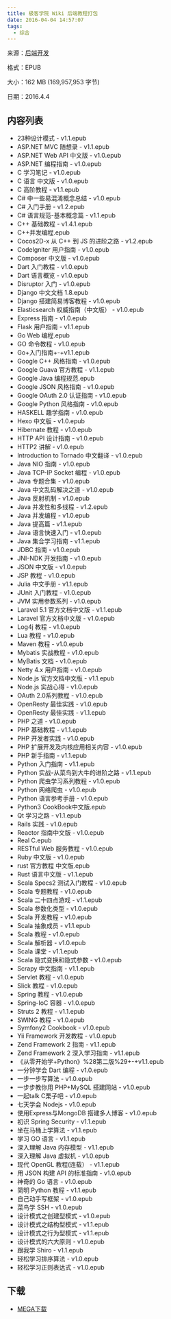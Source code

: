 ```yaml
---
title: 极客学院 Wiki 后端教程打包
date: 2016-04-04 14:57:07
tags:
  - 综合
---
```


来源：[后端开发](http://wiki.jikexueyuan.com/list/back-end/)

格式：EPUB

大小：162 MB (169,957,953 字节)

日期：2016.4.4

<!--more-->

## 内容列表 ##

+ 23种设计模式 - v1.1.epub
+ ASP.NET MVC 随想录 - v1.1.epub
+ ASP.NET Web API 中文版 - v1.0.epub
+ ASP.NET 编程指南 - v1.0.epub
+ C 学习笔记 - v1.0.epub
+ C 语言 中文版 - v1.0.epub
+ C 高阶教程 - v1.1.epub
+ C# 中一些易混淆概念总结 - v1.0.epub
+ C# 入门手册 - v1.2.epub
+ C# 语言规范-基本概念篇 - v1.1.epub
+ C++ 基础教程 - v1.4.1.epub
+ C++并发编程.epub
+ Cocos2D-x 从 C++ 到 JS 的进阶之路 - v1.2.epub
+ CodeIgniter 用户指南 - v1.0.epub
+ Composer 中文版 - v1.0.epub
+ Dart 入门教程 - v1.0.epub
+ Dart 语言概览 - v1.0.epub
+ Disruptor 入门 - v1.0.epub
+ Django 中文文档 1.8.epub
+ Django 搭建简易博客教程 - v1.0.epub
+ Elasticsearch 权威指南（中文版） - v1.0.epub
+ Express 指南 - v1.0.epub
+ Flask 用户指南 - v1.1.epub
+ Go Web 编程.epub
+ GO 命令教程 - v1.0.epub
+ Go+入门指南+-+v1.1.epub
+ Google C++ 风格指南 - v1.0.epub
+ Google Guava 官方教程 - v1.1.epub
+ Google Java 编程规范.epub
+ Google JSON 风格指南 - v1.0.epub
+ Google OAuth 2.0 认证指南 - v1.0.epub
+ Google Python 风格指南 - v1.0.epub
+ HASKELL 趣学指南 - v1.0.epub
+ Hexo 中文版 - v1.0.epub
+ Hibernate 教程 - v1.0.epub
+ HTTP API 设计指南 - v1.0.epub
+ HTTP2 讲解 - v1.0.epub
+ Introduction to Tornado 中文翻译 - v1.0.epub
+ Java NIO 指南 - v1.0.epub
+ Java TCP-IP Socket 编程 - v1.0.epub
+ Java 专题合集 - v1.0.epub
+ Java 中文乱码解决之道 - v1.0.epub
+ Java 反射机制 - v1.0.epub
+ Java 并发性和多线程 - v1.2.epub
+ Java 并发编程 - v1.0.epub
+ Java 提高篇 - v1.1.epub
+ Java 语言快速入门 - v1.0.epub
+ Java 集合学习指南 - v1.1.epub
+ JDBC 指南 - v1.0.epub
+ JNI-NDK 开发指南 - v1.0.epub
+ JSON 中文版 - v1.0.epub
+ JSP 教程 - v1.0.epub
+ Julia 中文手册 - v1.1.epub
+ JUnit 入门教程 - v1.0.epub
+ JVM 实用参数系列 - v1.0.epub
+ Laravel 5.1 官方文档中文版 - v1.1.epub
+ Laravel 官方文档中文版 - v1.0.epub
+ Log4j 教程 - v1.0.epub
+ Lua 教程 - v1.0.epub
+ Maven 教程 - v1.0.epub
+ Mybatis 实战教程 - v1.0.epub
+ MyBatis 文档 - v1.0.epub
+ Netty 4.x 用户指南 - v1.0.epub
+ Node.js 官方文档中文版 - v1.1.epub
+ Node.js 实战心得 - v1.0.epub
+ OAuth 2.0系列教程 - v1.0.epub
+ OpenResty 最佳实践 - v1.0.epub
+ OpenResty 最佳实践 - v1.1.epub
+ PHP 之道 - v1.0.epub
+ PHP 基础教程 - v1.1.epub
+ PHP 开发者实践 - v1.0.epub
+ PHP 扩展开发及内核应用相关内容 - v1.0.epub
+ PHP 新手指南 - v1.1.epub
+ Python 入门指南 - v1.1.epub
+ Python 实战-从菜鸟到大牛的进阶之路 - v1.1.epub
+ Python 爬虫学习系列教程 - v1.0.epub
+ Python 网络爬虫 - v1.0.epub
+ Python 语言参考手册 - v1.0.epub
+ Python3 CookBook中文版.epub
+ Qt 学习之路 - v1.1.epub
+ Rails 实践 - v1.0.epub
+ Reactor 指南中文版 - v1.0.epub
+ Real C.epub
+ RESTful Web 服务教程 - v1.0.epub
+ Ruby 中文版 - v1.0.epub
+ rust 官方教程 中文版.epub
+ Rust 语言中文版 - v1.1.epub
+ Scala Specs2 测试入门教程 - v1.0.epub
+ Scala 专题教程 - v1.0.epub
+ Scala 二十四点游戏 - v1.1.epub
+ Scala 参数化类型 - v1.0.epub
+ Scala 开发教程 - v1.0.epub
+ Scala 抽象成员 - v1.1.epub
+ Scala 教程 - v1.0.epub
+ Scala 解析器 - v1.0.epub
+ Scala 课堂 - v1.1.epub
+ Scala 隐式变换和隐式参数 - v1.0.epub
+ Scrapy 中文指南 - v1.1.epub
+ Servlet 教程 - v1.0.epub
+ Slick 教程 - v1.0.epub
+ Spring 教程 - v1.0.epub
+ Spring-IoC 容器 - v1.0.epub
+ Struts 2 教程 - v1.1.epub
+ SWING 教程 - v1.0.epub
+ Symfony2 Cookbook - v1.0.epub
+ Yii Framework 开发教程 - v1.0.epub
+ Zend Framework 2 指南 - v1.1.epub
+ Zend Framework 2 深入学习指南 - v1.1.epub
+ 《从零开始学+Python》%28第二版%29+-+v1.1.epub
+ 一分钟学会 Dart 编程 - v1.0.epub
+ 一步一步写算法 - v1.0.epub
+ 一步步教你用 PHP+MySQL 搭建网站 - v1.0.epub
+ 一起talk C栗子吧 - v1.0.epub
+ 七天学会 Nodejs - v1.0.epub
+ 使用Express与MongoDB 搭建多人博客 - v1.0.epub
+ 初识 Spring Security - v1.1.epub
+ 坐在马桶上学算法 - v1.1.epub
+ 学习 GO 语言 - v1.1.epub
+ 深入理解 Java 内存模型 - v1.1.epub
+ 深入理解 Java 虚拟机 - v1.0.epub
+ 现代 OpenGL 教程(连载） - v1.1.epub
+ 用 JSON 构建 API 的标准指南 - v1.0.epub
+ 神奇的 Go 语言 - v1.0.epub
+ 简明 Python 教程 - v1.1.epub
+ 自己动手写框架 - v1.0.epub
+ 菜鸟学 SSH - v1.0.epub
+ 设计模式之创建型模式 - v1.0.epub
+ 设计模式之结构型模式 - v1.1.epub
+ 设计模式之行为型模式 - v1.1.epub
+ 设计模式的六大原则 - v1.0.epub
+ 跟我学 Shiro - v1.1.epub
+ 轻松学习排序算法 - v1.0.epub
+ 轻松学习正则表达式 - v1.0.epub

## 下载 ##

+ [MEGA下载](https://mega.nz/#!bZdXTLQI!A6CWwWD_HWjupLSyrix-290IpIgMCHh5MYxqdGOZfkM)

